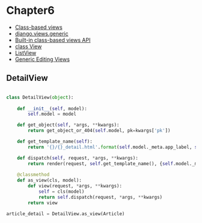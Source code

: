 # Chapter6

* [Class-based views](https://docs.djangoproject.com/en/2.1/topics/class-based-views/)
* [django.views.generic](https://github.com/django/django/tree/2.1/django/views/generic)
* [Built-in class-based views API](https://docs.djangoproject.com/en/2.1/ref/class-based-views/)
* [class View](https://github.com/django/django/blob/master/django/views/generic/base.py)
* [ListView](https://github.com/django/django/blob/2.1/django/views/generic/list.py)
* [Generic Editing Views](https://github.com/django/django/blob/2.1/django/views/generic/edit.py)




DetailView
---
~~~python

class DetailView(object):
        
    def __init__(self, model):
        self.model = model

    def get_object(self, *args, **kwargs):
        return get_object_or_404(self.model, pk=kwargs['pk'])

    def get_template_name(self):
        return '{}/{}_detail.html'.format(self.model._meta.app_label, self.model._meta.model_name)

    def dispatch(self, request, *args, **kwargs):
        return render(request, self.get_template_name(), {self.model._meta.model_name: self.get_object(*args, **kwargs),})
    
    @classmethod
    def as_view(cls, model):
        def view(request, *args, **kwargs):
            self = cls(model)
            return self.dispatch(request, *args, **kwargs)
        return view

article_detail = DetailView.as_view(Article)
~~~
